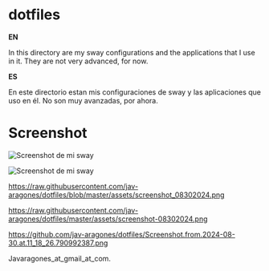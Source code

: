 # dotfiles

<b>  EN</b>

In this directory are my sway configurations and the applications that I use in it.
They are not very advanced, for now.

<b>  ES </b>

En este directorio estan mis configuraciones de sway y las aplicaciones que uso en él.
No son muy avanzadas, por ahora.

# Screenshot

<image src="/assets/screenshot_08302024.jpg" alt="Screenshot de mi sway">

![Screenshot de mi sway](/assets/screenshot-08302024.jpg)

https://raw.githubusercontent.com/jav-aragones/dotfiles/blob/master/assets/screenshot_08302024.png


https://raw.githubusercontent.com/jav-aragones/dotfiles/master/assets/screenshot-08302024.png


https://github.com/jav-aragones/dotfiles/Screenshot.from.2024-08-30.at.11_18_26.790992387.png


Javaragones_at_gmail_at_com.
